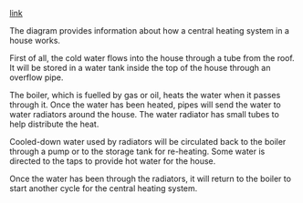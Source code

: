 [link](https://www.ielts-writing.info/EXAM/academic_writing_samples_task_1/560/)

The diagram provides information about how a central heating system in a house works.

First of all, the cold water flows into the house through a tube from the roof. It will be stored in a water tank inside the top of the house through an overflow pipe. 

The boiler, which is fuelled by gas or oil, heats the water when it passes through it. Once the water has been heated, pipes will send the water to water radiators around the house. The water radiator has small tubes to help distribute the heat.

Cooled-down water used by radiators will be circulated back to the boiler through a pump or to the storage tank for re-heating. Some water is directed to the taps to provide hot water for the house.

Once the water has been through the radiators, it will return to the boiler to start another cycle for the central heating system.